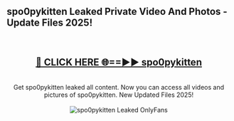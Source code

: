<h2>spo0pykitten Leaked Private Video And Photos - Update Files 2025!</h2>
<br>
<div align="center">
<h2><a href="https://top-ai-tools.click/QrbHav" rel="nofollow">🔴 CLICK HERE 🌐==►► spo0pykitten</a></h2>
<br>
Get spo0pykitten leaked all content. Now you can access all videos and pictures of spo0pykitten. New Updated Files 2025!
<br>
<br>
<a href="https://top-ai-tools.click/QrbHav" rel="nofollow" data-target="animated-image.originalLink"><img src="https://i.ibb.co.com/WyWwxjT/player-gif2.gif" alt="spo0pykitten Leaked  OnlyFans" style="max-width: 100%; display: inline-block;" data-target="animated-image.originalImage"></a>
</div>
<br>